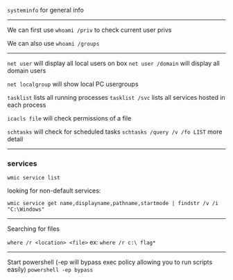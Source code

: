 `systeminfo` for general info

---

We can first use `whoami /priv` to check current user privs

We can also use `whoami /groups`

---

`net user` will display all local users on box
`net user /domain` will display all domain users

`net localgroup` will show local PC usergroups


`tasklist` lists all running processes
`tasklist /svc` lists all services hosted in each process

`icacls file` will check permissions of a file

`schtasks` will check for scheduled tasks
`schtasks /query /v /fo LIST` more detail


---

### services

`wmic service list`

looking for non-default services:  

`
wmic service get name,displayname,pathname,startmode | findstr /v /i "C:\Windows"
`

---

Searching for files

`where /r <location> <file>`
ex: `where /r c:\ flag*`

---

Start powershell (-ep will bypass exec policy allowing you to run scripts easily)
`powershell -ep bypass`
